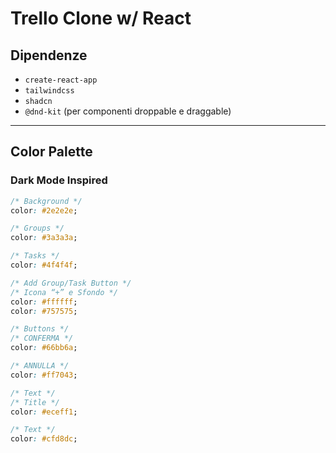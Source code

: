 # Trello Clone w/ React

## Dipendenze

-   `create-react-app`
-   `tailwindcss`
-   `shadcn`
-   `@dnd-kit` (per componenti droppable e draggable)

---

## Color Palette

### Dark Mode Inspired

```css
/* Background */
color: #2e2e2e;

/* Groups */
color: #3a3a3a;

/* Tasks */
color: #4f4f4f;

/* Add Group/Task Button */
/* Icona “+” e Sfondo */
color: #ffffff;
color: #757575;

/* Buttons */
/* CONFERMA */
color: #66bb6a;

/* ANNULLA */
color: #ff7043;

/* Text */
/* Title */
color: #eceff1;

/* Text */
color: #cfd8dc;
```
